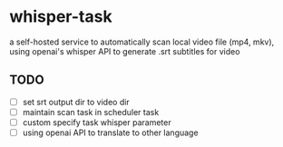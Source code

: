 # whisper-task

a self-hosted service to automatically scan local video file (mp4, mkv), using openai's
whisper API to generate .srt subtitles for video

## TODO

- [ ] set srt output dir to video dir
- [ ] maintain scan task in scheduler task
- [ ] custom specify task whisper parameter
- [ ] using openai API to translate to other language

